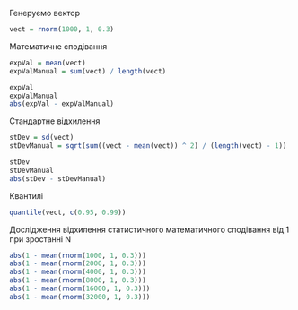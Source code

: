 Генеруємо вектор
```r
vect = rnorm(1000, 1, 0.3)
```

Математичне сподівання
```r
expVal = mean(vect)
expValManual = sum(vect) / length(vect)

expVal
expValManual
abs(expVal - expValManual)
```

Стандартне відхилення
```r
stDev = sd(vect)
stDevManual = sqrt(sum((vect - mean(vect)) ^ 2) / (length(vect) - 1))

stDev
stDevManual
abs(stDev - stDevManual)
```

Квантилі
```r
quantile(vect, c(0.95, 0.99))
```

Дослідження відхилення статистичного математичного сподівання від 1 при зростанні N
```r
abs(1 - mean(rnorm(1000, 1, 0.3)))
abs(1 - mean(rnorm(2000, 1, 0.3)))
abs(1 - mean(rnorm(4000, 1, 0.3)))
abs(1 - mean(rnorm(8000, 1, 0.3)))
abs(1 - mean(rnorm(16000, 1, 0.3)))
abs(1 - mean(rnorm(32000, 1, 0.3)))
```
